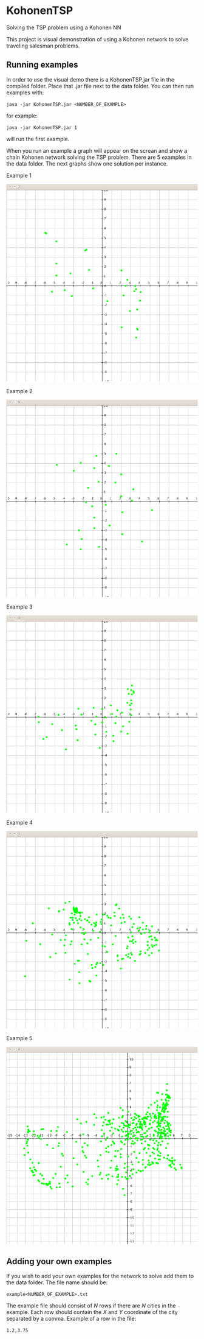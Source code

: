 # KohonenTSP
Solving the TSP problem using a Kohonen NN


This project is visual demonstration of using a Kohonen network to solve traveling salesman problems. 

## Running examples
In order to use the visual demo there is a KohonenTSP.jar file in the compiled folder. 
Place that .jar file next to the data folder. 
You can then run examples with: 
```
java -jar KohonenTSP.jar <NUMBER_OF_EXAMPLE>
```
for example: 
```
java -jar KohonenTSP.jar 1 
```
will run the first example. 

When you run an example a graph will appear on the screan and show a chain Kohonen network solving the TSP problem. 
There are 5 examples in the data folder. The next graphs show one solution per instance.

Example 1

![Example1](/images/instance1.gif)

Example 2

![Example2](/images/instance2.gif)

Example 3

![Example3](/images/instance3.gif)

Example 4

![Example4](/images/instance4.gif)

Example 5

![Example5](/images/instance5.gif)

## Adding your own examples
If you wish to add your own examples for the network to solve add them to the data folder. 
The file name should be: 
```
example<NUMBER_OF_EXAMPLE>.txt
```
The example file should consist of *N* rows if there are *N* cities in the example. 
Each row should contain the *X* and *Y* coordinate of the city separated by a comma.
Example of a row in the file:
```
1.2,3.75 
```

